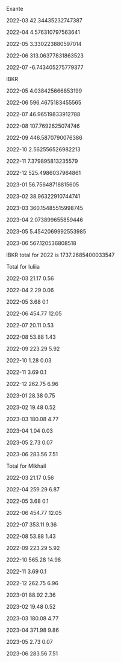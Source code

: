 Exante



 2022-03 42.34435232747387

 2022-04 4.576310797563641

 2022-05 3.330223880597014

 2022-06 313.06377831863523

 2022-07 -6.743405275779377



IBKR



 2022-05 4.038425666853199

 2022-06 596.4675183455565

 2022-07 46.96519833912788

 2022-08 107.7692625074746

 2022-09 446.5870790076386

 2022-10 2.562556526982213

 2022-11 7.379895813235579

 2022-12 525.4986037964861

 2023-01 56.75648718815605

 2023-02 38.96322910744741

 2023-03 360.15485515998745

 2023-04 2.073899655859446

 2023-05 5.4542069992553985

 2023-06 567.120536808518



IBKR total for 2022 is 1737.2685400033547





Total for Iuliia



 2022-03 21.17 0.56

 2022-04 2.29 0.06

 2022-05 3.68 0.1

 2022-06 454.77 12.05

 2022-07 20.11 0.53

 2022-08 53.88 1.43

 2022-09 223.29 5.92

 2022-10 1.28 0.03

 2022-11 3.69 0.1

 2022-12 262.75 6.96

 2023-01 28.38 0.75

 2023-02 19.48 0.52

 2023-03 180.08 4.77

 2023-04 1.04 0.03

 2023-05 2.73 0.07

 2023-06 283.56 7.51



Total for Mikhail



 2022-03 21.17 0.56

 2022-04 259.29 6.87

 2022-05 3.68 0.1

 2022-06 454.77 12.05

 2022-07 353.11 9.36

 2022-08 53.88 1.43

 2022-09 223.29 5.92

 2022-10 565.28 14.98

 2022-11 3.69 0.1

 2022-12 262.75 6.96

 2023-01 88.92 2.36

 2023-02 19.48 0.52

 2023-03 180.08 4.77

 2023-04 371.98 9.86

 2023-05 2.73 0.07

 2023-06 283.56 7.51

